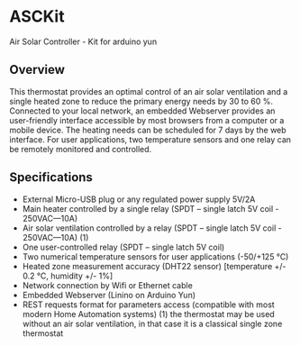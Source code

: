 # ASCKit
Air Solar Controller - Kit for arduino yun
## Overview
This thermostat provides an optimal control of an air solar ventilation and a single heated zone to reduce the primary energy needs by 30 to 60 %. Connected to your local network, an embedded Webserver provides an user-friendly interface accessible by most browsers from a computer or a mobile device.  The heating needs can be scheduled for 7 days by the web interface.  For user applications, two temperature sensors and one relay can be remotely monitored and controlled.
## Specifications
* External Micro-USB plug or any regulated power supply 5V/2A
* Main heater controlled by a single relay (SPDT – single latch 5V coil - 250VAC—10A)
* Air solar ventilation controlled by a relay (SPDT – single latch 5V coil - 250VAC—10A) (1)
* One user-controlled relay (SPDT – single latch 5V coil)
* Two numerical temperature sensors for user applications (-50/+125 °C)
* Heated zone measurement accuracy (DHT22 sensor) [temperature +/- 0.2 °C, humidity +/- 1%]
* Network connection by Wifi or Ethernet cable
* Embedded Webserver (Linino on Arduino Yun)
* REST requests format for parameters access (compatible with most modern Home Automation systems)
(1) the thermostat may be used without an air solar ventilation, in that case it is a classical single zone thermostat
